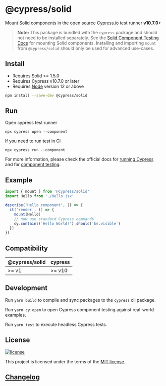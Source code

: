 # @cypress/solid

Mount Solid components in the open source [Cypress.io](https://www.cypress.io/) test runner **v10.7.0+**

> **Note:** This package is bundled with the `cypress` package and should not need to be installed separately. See the [Solid Component Testing Docs](#TODO) for mounting Solid components. Installing and importing `mount` from `@cypress/solid` should only be used for advanced use-cases.

## Install

- Requires Solid >= 1.5.0
- Requires Cypress v10.7.0 or later
- Requires [Node](https://nodejs.org/en/) version 12 or above

```sh
npm install --save-dev @cypress/solid
```

## Run

Open cypress test runner
```
npx cypress open --component
```

If you need to run test in CI
```
npx cypress run --component
```

For more information, please check the official docs for [running Cypress](https://on.cypress.io/guides/getting-started/opening-the-app#Quick-Configuration) and for [component testing](https://on.cypress.io/guides/component-testing/writing-your-first-component-test).

## Example

```js
import { mount } from '@cypress/solid'
import Hello from './Hello.jsx'

describe('Hello component', () => {
  it('render', () => {
    mount(Hello)
    // now use standard Cypress commands
    cy.contains('Hello World!').should('be.visible')
  })
})
```

## Compatibility

| @cypress/solid | cypress |
| -------------- | ------- |
| >= v1          | >= v10  |

## Development

Run `yarn build` to compile and sync packages to the `cypress` cli package.

Run `yarn cy:open` to open Cypress component testing against real-world examples.

Run `yarn test` to execute headless Cypress tests.

## License

[![license](https://img.shields.io/badge/license-MIT-green.svg)](https://github.com/cypress-io/cypress/blob/develop/LICENSE)

This project is licensed under the terms of the [MIT license](/LICENSE).

## [Changelog](./CHANGELOG.md)
